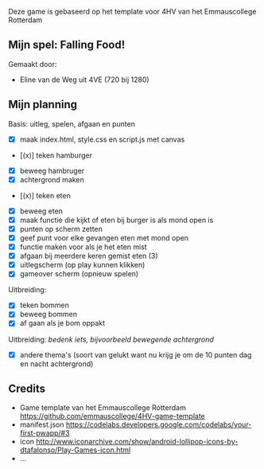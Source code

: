Deze game is gebaseerd op het template voor 4HV van het Emmauscollege Rotterdam

## Mijn spel: Falling Food!
Gemaakt door:
- Eline van de Weg uit 4VE (720 bij 1280)

## Mijn planning

Basis: uitleg, spelen, afgaan en punten
- [x] maak index.html, style.css en script.js met canvas
- [(x)] teken hamburger
- [x] beweeg hambruger
- [x] achtergrond maken
- [(x)] teken eten
- [x] beweeg eten
- [x] maak functie die kijkt of eten bij burger is als mond open is
- [x] punten op scherm zetten
- [x] geef punt voor elke gevangen eten met mond open
- [x] functie maken voor als je het eten mist
- [x] afgaan bij meerdere keren gemist eten (3)
- [x] uitlegscherm (op play kunnen klikken)
- [x] gameover scherm (opnieuw spelen)

Uitbreiding: 
- [x] teken bommen
- [x] beweeg bommen
- [x] af gaan als je bom oppakt

Uitbreiding: *bedenk iets, bijvoorbeeld bewegende achtergrond*
- [x] andere thema's (soort van gelukt want nu krijg je om de 10 punten dag en nacht achtergrond)

## Credits
- Game template van het Emmauscollege Rotterdam https://github.com/emmauscollege/4HV-game-template
- manifest.json https://codelabs.developers.google.com/codelabs/your-first-pwapp/#3
- icon http://www.iconarchive.com/show/android-lollipop-icons-by-dtafalonso/Play-Games-icon.html
- ...
